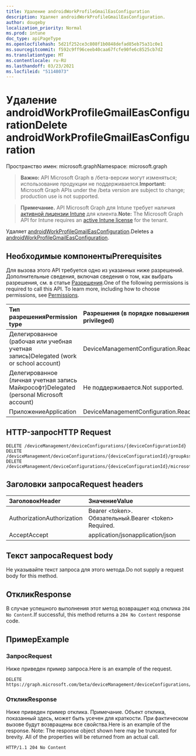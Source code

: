 ```yaml
---
title: Удаление androidWorkProfileGmailEasConfiguration
description: Удаляет androidWorkProfileGmailEasConfiguration.
author: dougeby
localization_priority: Normal
ms.prod: intune
doc_type: apiPageType
ms.openlocfilehash: 5d21f252ce3c808f1b0848defad85eb75a31c0e1
ms.sourcegitcommit: f592c9ff96ceeb40caa67fcfe90fe6c8525cb7d2
ms.translationtype: MT
ms.contentlocale: ru-RU
ms.lasthandoff: 03/23/2021
ms.locfileid: "51148073"
---
```

# <a name="delete-androidworkprofilegmaileasconfiguration"></a><span data-ttu-id="5d5aa-103">Удаление androidWorkProfileGmailEasConfiguration</span><span class="sxs-lookup"><span data-stu-id="5d5aa-103">Delete androidWorkProfileGmailEasConfiguration</span></span>

<span data-ttu-id="5d5aa-104">Пространство имен: microsoft.graph</span><span class="sxs-lookup"><span data-stu-id="5d5aa-104">Namespace: microsoft.graph</span></span>

> <span data-ttu-id="5d5aa-105">**Важно:** API Microsoft Graph в /бета-версии могут изменяться; использование продукции не поддерживается.</span><span class="sxs-lookup"><span data-stu-id="5d5aa-105">**Important:** Microsoft Graph APIs under the /beta version are subject to change; production use is not supported.</span></span>

> <span data-ttu-id="5d5aa-106">**Примечание.** API Microsoft Graph для Intune требует наличия [активной лицензии Intune](https://go.microsoft.com/fwlink/?linkid=839381) для клиента.</span><span class="sxs-lookup"><span data-stu-id="5d5aa-106">**Note:** The Microsoft Graph API for Intune requires an [active Intune license](https://go.microsoft.com/fwlink/?linkid=839381) for the tenant.</span></span>

<span data-ttu-id="5d5aa-107">Удаляет [androidWorkProfileGmailEasConfiguration](../resources/intune-deviceconfig-androidworkprofilegmaileasconfiguration.md).</span><span class="sxs-lookup"><span data-stu-id="5d5aa-107">Deletes a [androidWorkProfileGmailEasConfiguration](../resources/intune-deviceconfig-androidworkprofilegmaileasconfiguration.md).</span></span>

## <a name="prerequisites"></a><span data-ttu-id="5d5aa-108">Необходимые компоненты</span><span class="sxs-lookup"><span data-stu-id="5d5aa-108">Prerequisites</span></span>
<span data-ttu-id="5d5aa-p101">Для вызова этого API требуется одно из указанных ниже разрешений. Дополнительные сведения, включая сведения о том, как выбрать разрешения, см. в статье [Разрешения](/graph/permissions-reference).</span><span class="sxs-lookup"><span data-stu-id="5d5aa-p101">One of the following permissions is required to call this API. To learn more, including how to choose permissions, see [Permissions](/graph/permissions-reference).</span></span>

|<span data-ttu-id="5d5aa-111">Тип разрешения</span><span class="sxs-lookup"><span data-stu-id="5d5aa-111">Permission type</span></span>|<span data-ttu-id="5d5aa-112">Разрешения (в порядке повышения привилегий)</span><span class="sxs-lookup"><span data-stu-id="5d5aa-112">Permissions (from least to most privileged)</span></span>|
|:---|:---|
|<span data-ttu-id="5d5aa-113">Делегированное (рабочая или учебная учетная запись)</span><span class="sxs-lookup"><span data-stu-id="5d5aa-113">Delegated (work or school account)</span></span>|<span data-ttu-id="5d5aa-114">DeviceManagementConfiguration.ReadWrite.All</span><span class="sxs-lookup"><span data-stu-id="5d5aa-114">DeviceManagementConfiguration.ReadWrite.All</span></span>|
|<span data-ttu-id="5d5aa-115">Делегированное (личная учетная запись Майкрософт)</span><span class="sxs-lookup"><span data-stu-id="5d5aa-115">Delegated (personal Microsoft account)</span></span>|<span data-ttu-id="5d5aa-116">Не поддерживается.</span><span class="sxs-lookup"><span data-stu-id="5d5aa-116">Not supported.</span></span>|
|<span data-ttu-id="5d5aa-117">Приложение</span><span class="sxs-lookup"><span data-stu-id="5d5aa-117">Application</span></span>|<span data-ttu-id="5d5aa-118">DeviceManagementConfiguration.ReadWrite.All</span><span class="sxs-lookup"><span data-stu-id="5d5aa-118">DeviceManagementConfiguration.ReadWrite.All</span></span>|

## <a name="http-request"></a><span data-ttu-id="5d5aa-119">HTTP-запрос</span><span class="sxs-lookup"><span data-stu-id="5d5aa-119">HTTP Request</span></span>
<!-- {
  "blockType": "ignored"
}
-->
``` http
DELETE /deviceManagement/deviceConfigurations/{deviceConfigurationId}
DELETE /deviceManagement/deviceConfigurations/{deviceConfigurationId}/groupAssignments/{deviceConfigurationGroupAssignmentId}/deviceConfiguration
DELETE /deviceManagement/deviceConfigurations/{deviceConfigurationId}/microsoft.graph.windowsDomainJoinConfiguration/networkAccessConfigurations/{deviceConfigurationId}
```

## <a name="request-headers"></a><span data-ttu-id="5d5aa-120">Заголовки запроса</span><span class="sxs-lookup"><span data-stu-id="5d5aa-120">Request headers</span></span>
|<span data-ttu-id="5d5aa-121">Заголовок</span><span class="sxs-lookup"><span data-stu-id="5d5aa-121">Header</span></span>|<span data-ttu-id="5d5aa-122">Значение</span><span class="sxs-lookup"><span data-stu-id="5d5aa-122">Value</span></span>|
|:---|:---|
|<span data-ttu-id="5d5aa-123">Authorization</span><span class="sxs-lookup"><span data-stu-id="5d5aa-123">Authorization</span></span>|<span data-ttu-id="5d5aa-124">Bearer &lt;token&gt;. Обязательный.</span><span class="sxs-lookup"><span data-stu-id="5d5aa-124">Bearer &lt;token&gt; Required.</span></span>|
|<span data-ttu-id="5d5aa-125">Accept</span><span class="sxs-lookup"><span data-stu-id="5d5aa-125">Accept</span></span>|<span data-ttu-id="5d5aa-126">application/json</span><span class="sxs-lookup"><span data-stu-id="5d5aa-126">application/json</span></span>|

## <a name="request-body"></a><span data-ttu-id="5d5aa-127">Текст запроса</span><span class="sxs-lookup"><span data-stu-id="5d5aa-127">Request body</span></span>
<span data-ttu-id="5d5aa-128">Не указывайте текст запроса для этого метода.</span><span class="sxs-lookup"><span data-stu-id="5d5aa-128">Do not supply a request body for this method.</span></span>

## <a name="response"></a><span data-ttu-id="5d5aa-129">Отклик</span><span class="sxs-lookup"><span data-stu-id="5d5aa-129">Response</span></span>
<span data-ttu-id="5d5aa-130">В случае успешного выполнения этот метод возвращает код отклика `204 No Content`.</span><span class="sxs-lookup"><span data-stu-id="5d5aa-130">If successful, this method returns a `204 No Content` response code.</span></span>

## <a name="example"></a><span data-ttu-id="5d5aa-131">Пример</span><span class="sxs-lookup"><span data-stu-id="5d5aa-131">Example</span></span>

### <a name="request"></a><span data-ttu-id="5d5aa-132">Запрос</span><span class="sxs-lookup"><span data-stu-id="5d5aa-132">Request</span></span>
<span data-ttu-id="5d5aa-133">Ниже приведен пример запроса.</span><span class="sxs-lookup"><span data-stu-id="5d5aa-133">Here is an example of the request.</span></span>
``` http
DELETE https://graph.microsoft.com/beta/deviceManagement/deviceConfigurations/{deviceConfigurationId}
```

### <a name="response"></a><span data-ttu-id="5d5aa-134">Отклик</span><span class="sxs-lookup"><span data-stu-id="5d5aa-134">Response</span></span>
<span data-ttu-id="5d5aa-p102">Ниже приведен пример отклика. Примечание. Объект отклика, показанный здесь, может быть усечен для краткости. При фактическом вызове будут возвращены все свойства.</span><span class="sxs-lookup"><span data-stu-id="5d5aa-p102">Here is an example of the response. Note: The response object shown here may be truncated for brevity. All of the properties will be returned from an actual call.</span></span>
``` http
HTTP/1.1 204 No Content
```




